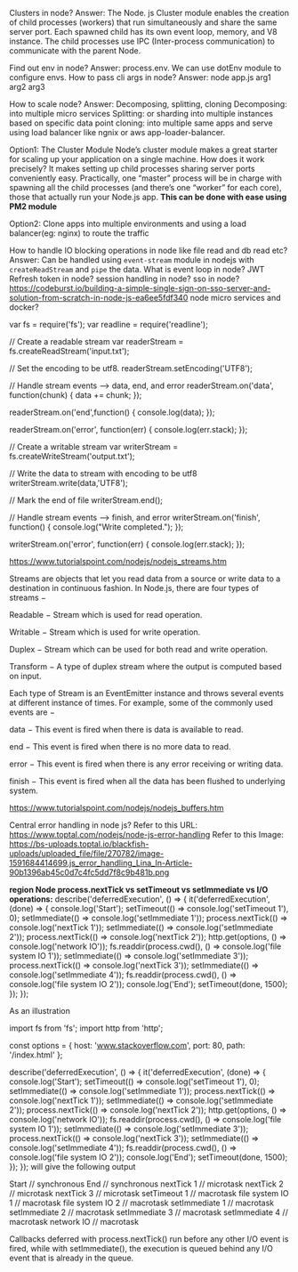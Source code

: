 Clusters in node?
Answer:
The Node. js Cluster module enables the creation of child processes (workers) that run simultaneously and share the same server port. Each spawned child has its own event loop, memory, and V8 instance. The child processes use IPC (Inter-process communication) to communicate with the parent Node.

Find out env in node? Answer: process.env. We can use dotEnv module to configure envs.
How to pass cli args in node? Answer: node app.js arg1 arg2 arg3

How to scale node?
Answer: Decomposing, splitting, cloning
Decomposing: into multiple micro services
Splitting: or sharding into multiple instances based on specific data point
cloning: into multiple same apps and serve using load balancer like ngnix or aws app-loader-balancer.

Option1:
The Cluster Module
Node’s cluster module makes a great starter for scaling up your application on a single machine.
How does it work precisely?
It makes setting up child processes sharing server ports conveniently easy.
Practically, one “master” process will be in charge with spawning all the child processes (and there’s one “worker” for each core), those that actually run your Node.js app.
**This can be done with ease using PM2 module**

Option2:
Clone apps into multiple environments and using a load balancer(eg: nginx) to route the traffic

How to handle IO blocking operations in node like file read and db read etc?
Answer: Can be handled using `event-stream` module in nodejs with `createReadStream` and `pipe` the data.
What is event loop in node?
JWT Refresh token in node?
session handling in node?
sso in node? https://codeburst.io/building-a-simple-single-sign-on-sso-server-and-solution-from-scratch-in-node-js-ea6ee5fdf340
node micro services and docker?

<!-- #region  File streams in node? or How to read a large file in node?-->
<!-- READ -->

var fs = require('fs');
var readline = require('readline');

// Create a readable stream
var readerStream = fs.createReadStream('input.txt');

// Set the encoding to be utf8.
readerStream.setEncoding('UTF8');

// Handle stream events --> data, end, and error
readerStream.on('data', function(chunk) {
data += chunk;
});

readerStream.on('end',function() {
console.log(data);
});

readerStream.on('error', function(err) {
console.log(err.stack);
});

<!-- WRITE -->

// Create a writable stream
var writerStream = fs.createWriteStream('output.txt');

// Write the data to stream with encoding to be utf8
writerStream.write(data,'UTF8');

// Mark the end of file
writerStream.end();

// Handle stream events --> finish, and error
writerStream.on('finish', function() {
console.log("Write completed.");
});

writerStream.on('error', function(err) {
console.log(err.stack);
});

<!-- #region Types of Streams# -->

https://www.tutorialspoint.com/nodejs/nodejs_streams.htm

Streams are objects that let you read data from a source or write data to a destination in continuous fashion. In
Node.js, there are four types of streams −

Readable − Stream which is used for read operation.

Writable − Stream which is used for write operation.

Duplex − Stream which can be used for both read and write operation.

Transform − A type of duplex stream where the output is computed based on input.

Each type of Stream is an EventEmitter instance and throws several events at different instance of times. For example,
some of the commonly used events are −

data − This event is fired when there is data is available to read.

end − This event is fired when there is no more data to read.

error − This event is fired when there is any error receiving or writing data.

finish − This event is fired when all the data has been flushed to underlying system.

<!-- #endregion -->

<!-- #region  -->

https://www.tutorialspoint.com/nodejs/nodejs_buffers.htm

Central error handling in node js?
Refer to this URL: https://www.toptal.com/nodejs/node-js-error-handling
Refer to this Image:
https://bs-uploads.toptal.io/blackfish-uploads/uploaded_file/file/270782/image-1591684414699.js_error_handling_Lina_In-Article-90b1396ab45c0d7c4fc5dd7f8c9b481b.png

<!-- #region Node process.nextTick vs setTimeout vs setImmediate vs I/O operations:  -->
**region Node process.nextTick vs setTimeout vs setImmediate vs I/O operations:**
describe('deferredExecution', () => {
  it('deferredExecution', (done) => {
    console.log('Start');
    setTimeout(() => console.log('setTimeout 1'), 0);
    setImmediate(() => console.log('setImmediate 1'));
    process.nextTick(() => console.log('nextTick 1'));
    setImmediate(() => console.log('setImmediate 2'));
    process.nextTick(() => console.log('nextTick 2'));
    http.get(options, () => console.log('network IO'));
    fs.readdir(process.cwd(), () => console.log('file system IO 1'));
    setImmediate(() => console.log('setImmediate 3'));
    process.nextTick(() => console.log('nextTick 3'));
    setImmediate(() => console.log('setImmediate 4'));
    fs.readdir(process.cwd(), () => console.log('file system IO 2'));
    console.log('End');
    setTimeout(done, 1500);
  });
});

As an illustration

import fs from 'fs';
import http from 'http';

const options = {
  host: 'www.stackoverflow.com',
  port: 80,
  path: '/index.html'
};

describe('deferredExecution', () => {
  it('deferredExecution', (done) => {
    console.log('Start');
    setTimeout(() => console.log('setTimeout 1'), 0);
    setImmediate(() => console.log('setImmediate 1'));
    process.nextTick(() => console.log('nextTick 1'));
    setImmediate(() => console.log('setImmediate 2'));
    process.nextTick(() => console.log('nextTick 2'));
    http.get(options, () => console.log('network IO'));
    fs.readdir(process.cwd(), () => console.log('file system IO 1'));
    setImmediate(() => console.log('setImmediate 3'));
    process.nextTick(() => console.log('nextTick 3'));
    setImmediate(() => console.log('setImmediate 4'));
    fs.readdir(process.cwd(), () => console.log('file system IO 2'));
    console.log('End');
    setTimeout(done, 1500);
  });
});
will give the following output

Start // synchronous
End // synchronous
nextTick 1 // microtask
nextTick 2 // microtask
nextTick 3 // microtask
setTimeout 1 // macrotask
file system IO 1 // macrotask
file system IO 2 // macrotask
setImmediate 1 // macrotask
setImmediate 2 // macrotask
setImmediate 3 // macrotask
setImmediate 4 // macrotask
network IO // macrotask

Callbacks deferred with process.nextTick() run before any other I/O event is fired, while with setImmediate(), the execution is queued behind any I/O event that is already in the queue.
<!-- #endregion -->



<!-- #endregion -->


